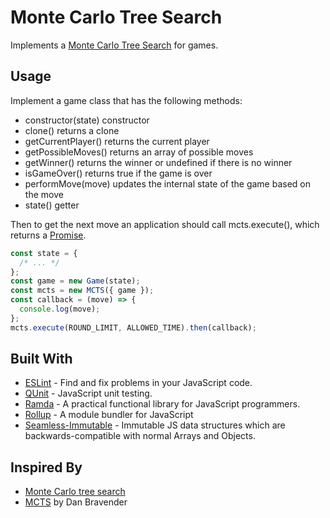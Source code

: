# Monte Carlo Tree Search

Implements a [Monte Carlo Tree Search](https://en.wikipedia.org/wiki/Monte_Carlo_tree_search) for games.

## Usage

Implement a game class that has the following methods:

- constructor(state) constructor
- clone() returns a clone
- getCurrentPlayer() returns the current player
- getPossibleMoves() returns an array of possible moves
- getWinner() returns the winner or undefined if there is no winner
- isGameOver() returns true if the game is over
- performMove(move) updates the internal state of the game based on the move
- state() getter

Then to get the next move an application should call mcts.execute(), which returns a [Promise](https://developer.mozilla.org/en-US/docs/Web/JavaScript/Reference/Global_Objects/Promise).

```javascript
const state = {
  /* ... */
};
const game = new Game(state);
const mcts = new MCTS({ game });
const callback = (move) => {
  console.log(move);
};
mcts.execute(ROUND_LIMIT, ALLOWED_TIME).then(callback);
```

## Built With

- [ESLint](https://eslint.org/) - Find and fix problems in your JavaScript code.
- [QUnit](https://qunitjs.com/) - JavaScript unit testing.
- [Ramda](https://ramdajs.com) - A practical functional library for JavaScript programmers.
- [Rollup](https://rollupjs.org/guide/en/) - A module bundler for JavaScript
- [Seamless-Immutable](https://github.com/rtfeldman/seamless-immutable) - Immutable JS data structures which are backwards-compatible with normal Arrays and Objects.

## Inspired By

- [Monte Carlo tree search](https://en.wikipedia.org/wiki/Monte_Carlo_tree_search)
- [MCTS](https://github.com/dbravender/mcts) by Dan Bravender
